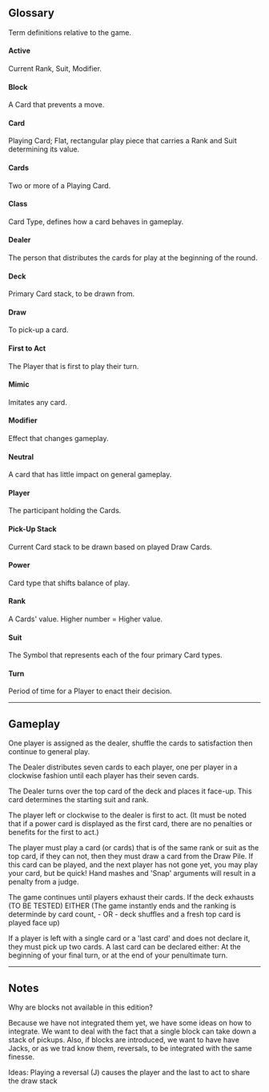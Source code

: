 ## Glossary

Term definitions relative to the game.

#### Active

Current Rank, Suit, Modifier.

#### Block

A Card that prevents a move.

#### Card

Playing Card; Flat, rectangular play piece that carries a Rank and Suit determining its value.

#### Cards

Two or more of a Playing Card.

#### Class

Card Type, defines how a card behaves in gameplay.

#### Dealer

The person that distributes the cards for play at the beginning of the round.

#### Deck

Primary Card stack, to be drawn from. 

#### Draw

To pick-up a card.

#### First to Act

The Player that is first to play their turn.

#### Mimic

Imitates any card.

#### Modifier

Effect that changes gameplay.

#### Neutral

A card that has little impact on general gameplay.

#### Player

The participant holding the Cards.

#### Pick-Up Stack

Current Card stack to be drawn based on played Draw Cards.

#### Power

Card type that shifts balance of play.

#### Rank

A Cards' value. Higher number = Higher value.

#### Suit

The Symbol that represents each of the four primary Card types.

#### Turn

Period of time for a Player to enact their decision.

---

## Gameplay

One player is assigned as the dealer, shuffle the cards to satisfaction then continue to general play.

The Dealer distributes seven cards to each player, one per player in a clockwise fashion until each player has their seven cards.

The Dealer turns over the top card of the deck and places it face-up. This card determines the starting suit and rank.

The player left or clockwise to the dealer is first to act.
(It must be noted that if a power card is displayed as the first card, there are no penalties or benefits for the first to act.)

The player must play a card (or cards) that is of the same rank or suit as the top card, if they can not, then they must draw a card from the Draw Pile.
If this card can be played, and the next player has not gone yet, you may play your card, but be quick!
Hand mashes and 'Snap' arguments will result in a penalty from a judge.

The game continues until players exhaust their cards.
If the deck exhausts (TO BE TESTED)
EITHER (The game instantly ends and the ranking is determinde by card count, - OR - deck shuffles and a fresh top card is played face up)

If a player is left with a single card or a 'last card' and does not declare it, they must pick up two cards.
A last card can be declared either: At the beginning of your final turn, or at the end of your penultimate turn.

---

## Notes

Why are blocks not available in this edition?

Because we have not integrated them yet, we have some ideas on how to integrate.
We want to deal with the fact that a single block can take down a stack of pickups.
Also, if blocks are introduced, we want to have have Jacks, or as we trad know them, reversals, to be integrated with the same finesse.

Ideas: Playing a reversal (J) causes the player and the last to act to share the draw stack
